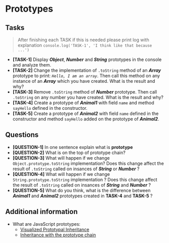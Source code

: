 # Prototypes

## Tasks

> After finishing each TASK if this is needed please print log with explanation `console.log('TASK-1', 'I think like that because ...')`

- **[TASK-1]** Display _**Object**_, _**Number**_ and _**String**_ prototypes in the console and analyze them.
- **[TASK-2]** Change the implementation of `.toString` method of an _**Array**_ prototype to print: _`Hello, I am an array`_. Then call this method on any instance of an _**Array**_ which you have created. What is the result and why?
- **[TASK-3]** Remove `.toString` method of _**Number**_ prototype. Then call `.toString` on any number you have created. What is the result and why?
- **[TASK-4]** Create a prototype of _**Animal1**_ with field `name` and method `sayHello` defined in the constructor.
- **[TASK-5]** Create a prototype of _**Animal2**_ with field `name` defined in the constructor and method `sayHello` added on the prototype of _**Animal2**_.

## Questions

- **[QUESTION-1]** In one sentence explain what is **prototype**
- **[QUESTION-2]** What is on the top of prototype chain?
- **[QUESTION-3]** What will happen if we change `Object.prototype.toString` implementation? Does this change affect the result of `.toString` called on insances of _**String**_ or _**Number**_ ?
- **[QUESTION-4]** What will happen if we change `String.prototype.toString` implementation ? Does this change affect the result of `.toString` called on insances of _**String**_ and _**Number**_ ?
- **[QUESTION-5]** What do you think, what is the difference between _**Animal1**_ and _**Animal2**_ prototypes created in **TASK-4** and **TASK-5** ?

## Additional information

- What are JavaScript prototypes:
  - [Visualized Prototypal Inheritance](https://dev.to/lydiahallie/javascript-visualized-prototypal-inheritance-47co)
  - [Inheritance with the prototype chain](https://developer.mozilla.org/en-US/docs/Web/JavaScript/Inheritance_and_the_prototype_chain)